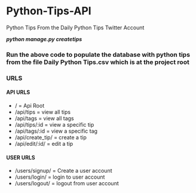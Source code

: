 # Python-Tips-API
Python Tips From the Daily Python Tips Twitter Account


***python manage.py createtips*** 

### Run the above code to populate the database with python tips from the file Daily Python Tips.csv which is at the project root

### URLS

#### API URLS
- / = Api Root
- /api/tips = view all tips
- /api/tags = view all tags
- /api/tips/:id = view a specific tip
- /api/tags/:id = view a specific tag
- /api/create_tip/ = create a tip
- /api/edit/:id/ = edit a tip

#### USER URLS

- /users/signup/ =  Create a user account
- /users/login/ = login to user account
- /users/logout/ = logout from user account